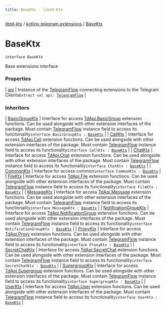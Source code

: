 ```yaml
---
title: BaseKtx - libtd-ktx
---
```


[libtd-ktx](../../index.html) / [kotlinx.telegram.extensions](../index.html) / [BaseKtx](./index.html)

# BaseKtx

`interface BaseKtx`

Base extensions interface

### Properties

| [api](api.html) | Instance of the [TelegramFlow](../../kotlinx.telegram.core/-telegram-flow/index.html) connecting extensions to the Telegram Client`abstract val api: `[`TelegramFlow`](../../kotlinx.telegram.core/-telegram-flow/index.html) |

### Inheritors

| [BasicGroupKtx](../-basic-group-ktx/index.html) | Interface for access [TdApi.BasicGroup](https://tdlibx.github.io/td/docs/org/drinkless/td/libcore/telegram/TdApi.BasicGroup.html) extension functions. Can be used alongside with other extension interfaces of the package. Must contain [TelegramFlow](../../kotlinx.telegram.core/-telegram-flow/index.html) instance field to access its functionality`interface BasicGroupKtx : `[`BaseKtx`](./index.html) |
| [CallKtx](../-call-ktx/index.html) | Interface for access [TdApi.Call](https://tdlibx.github.io/td/docs/org/drinkless/td/libcore/telegram/TdApi.Call.html) extension functions. Can be used alongside with other extension interfaces of the package. Must contain [TelegramFlow](../../kotlinx.telegram.core/-telegram-flow/index.html) instance field to access its functionality`interface CallKtx : `[`BaseKtx`](./index.html) |
| [ChatKtx](../-chat-ktx/index.html) | Interface for access [TdApi.Chat](https://tdlibx.github.io/td/docs/org/drinkless/td/libcore/telegram/TdApi.Chat.html) extension functions. Can be used alongside with other extension interfaces of the package. Must contain [TelegramFlow](../../kotlinx.telegram.core/-telegram-flow/index.html) instance field to access its functionality`interface ChatKtx : `[`BaseKtx`](./index.html) |
| [CommonKtx](../-common-ktx/index.html) | Interface for access common`interface CommonKtx : `[`BaseKtx`](./index.html) |
| [FileKtx](../-file-ktx/index.html) | Interface for access [TdApi.File](https://tdlibx.github.io/td/docs/org/drinkless/td/libcore/telegram/TdApi.File.html) extension functions. Can be used alongside with other extension interfaces of the package. Must contain [TelegramFlow](../../kotlinx.telegram.core/-telegram-flow/index.html) instance field to access its functionality`interface FileKtx : `[`BaseKtx`](./index.html) |
| [MessageKtx](../-message-ktx/index.html) | Interface for access [TdApi.Message](https://tdlibx.github.io/td/docs/org/drinkless/td/libcore/telegram/TdApi.Message.html) extension functions. Can be used alongside with other extension interfaces of the package. Must contain [TelegramFlow](../../kotlinx.telegram.core/-telegram-flow/index.html) instance field to access its functionality`interface MessageKtx : `[`BaseKtx`](./index.html) |
| [NotificationGroupKtx](../-notification-group-ktx/index.html) | Interface for access [TdApi.NotificationGroup](https://tdlibx.github.io/td/docs/org/drinkless/td/libcore/telegram/TdApi.NotificationGroup.html) extension functions. Can be used alongside with other extension interfaces of the package. Must contain [TelegramFlow](../../kotlinx.telegram.core/-telegram-flow/index.html) instance field to access its functionality`interface NotificationGroupKtx : `[`BaseKtx`](./index.html) |
| [ProxyKtx](../-proxy-ktx/index.html) | Interface for access [TdApi.Proxy](https://tdlibx.github.io/td/docs/org/drinkless/td/libcore/telegram/TdApi.Proxy.html) extension functions. Can be used alongside with other extension interfaces of the package. Must contain [TelegramFlow](../../kotlinx.telegram.core/-telegram-flow/index.html) instance field to access its functionality`interface ProxyKtx : `[`BaseKtx`](./index.html) |
| [SecretChatKtx](../-secret-chat-ktx/index.html) | Interface for access [TdApi.SecretChat](https://tdlibx.github.io/td/docs/org/drinkless/td/libcore/telegram/TdApi.SecretChat.html) extension functions. Can be used alongside with other extension interfaces of the package. Must contain [TelegramFlow](../../kotlinx.telegram.core/-telegram-flow/index.html) instance field to access its functionality`interface SecretChatKtx : `[`BaseKtx`](./index.html) |
| [SupergroupKtx](../-supergroup-ktx/index.html) | Interface for access [TdApi.Supergroup](https://tdlibx.github.io/td/docs/org/drinkless/td/libcore/telegram/TdApi.Supergroup.html) extension functions. Can be used alongside with other extension interfaces of the package. Must contain [TelegramFlow](../../kotlinx.telegram.core/-telegram-flow/index.html) instance field to access its functionality`interface SupergroupKtx : `[`BaseKtx`](./index.html) |
| [UserKtx](../-user-ktx/index.html) | Interface for access [TdApi.User](https://tdlibx.github.io/td/docs/org/drinkless/td/libcore/telegram/TdApi.User.html) extension functions. Can be used alongside with other extension interfaces of the package. Must contain [TelegramFlow](../../kotlinx.telegram.core/-telegram-flow/index.html) instance field to access its functionality`interface UserKtx : `[`BaseKtx`](./index.html) |

